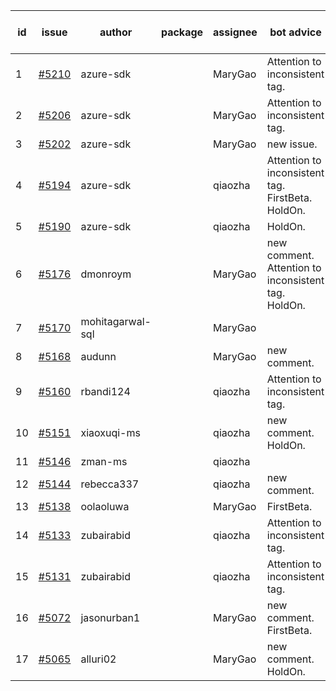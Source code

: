 | id | issue | author | package | assignee | bot advice | created date of issue | target release date | date from target |
| ------ | ------ | ------ | ------ | ------ | ------ | ------ | ------ | :-----: |
| 1 | [#5210](https://github.com/Azure/sdk-release-request/issues/5210) | azure-sdk |  | MaryGao | Attention to inconsistent tag. | 05-15 | 06-21 |  |
| 2 | [#5206](https://github.com/Azure/sdk-release-request/issues/5206) | azure-sdk |  | MaryGao | Attention to inconsistent tag. | 05-15 | 06-21 |  |
| 3 | [#5202](https://github.com/Azure/sdk-release-request/issues/5202) | azure-sdk |  | MaryGao | new issue. | 05-14 | 06-21 |  |
| 4 | [#5194](https://github.com/Azure/sdk-release-request/issues/5194) | azure-sdk |  | qiaozha | Attention to inconsistent tag. FirstBeta. HoldOn. | 05-09 | fail to get. |  |
| 5 | [#5190](https://github.com/Azure/sdk-release-request/issues/5190) | azure-sdk |  | qiaozha | HoldOn. | 05-08 | 06-21 |  |
| 6 | [#5176](https://github.com/Azure/sdk-release-request/issues/5176) | dmonroym |  | MaryGao | new comment. Attention to inconsistent tag. HoldOn. | 04-30 | 05-24 |  |
| 7 | [#5170](https://github.com/Azure/sdk-release-request/issues/5170) | mohitagarwal-sql |  | MaryGao |  | 04-30 | 05-24 |  |
| 8 | [#5168](https://github.com/Azure/sdk-release-request/issues/5168) | audunn |  | MaryGao | new comment. | 04-29 | 05-24 |  |
| 9 | [#5160](https://github.com/Azure/sdk-release-request/issues/5160) | rbandi124 |  | qiaozha | Attention to inconsistent tag. | 04-24 | 05-24 |  |
| 10 | [#5151](https://github.com/Azure/sdk-release-request/issues/5151) | xiaoxuqi-ms |  | qiaozha | new comment. HoldOn. | 04-24 | 05-24 |  |
| 11 | [#5146](https://github.com/Azure/sdk-release-request/issues/5146) | zman-ms |  | qiaozha |  | 04-24 | 05-24 |  |
| 12 | [#5144](https://github.com/Azure/sdk-release-request/issues/5144) | rebecca337 |  | qiaozha | new comment. | 04-23 | 05-24 |  |
| 13 | [#5138](https://github.com/Azure/sdk-release-request/issues/5138) | oolaoluwa |  | MaryGao | FirstBeta. | 04-16 | 05-24 |  |
| 14 | [#5133](https://github.com/Azure/sdk-release-request/issues/5133) | zubairabid |  | qiaozha | Attention to inconsistent tag. | 04-12 | 05-24 |  |
| 15 | [#5131](https://github.com/Azure/sdk-release-request/issues/5131) | zubairabid |  | qiaozha | Attention to inconsistent tag. | 04-12 | 05-24 |  |
| 16 | [#5072](https://github.com/Azure/sdk-release-request/issues/5072) | jasonurban1 |  | MaryGao | new comment. FirstBeta. | 03-22 | 05-24 |  |
| 17 | [#5065](https://github.com/Azure/sdk-release-request/issues/5065) | alluri02 |  | MaryGao | new comment. HoldOn. | 03-20 | 05-24 |  |
